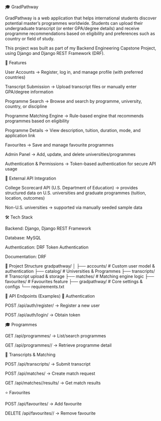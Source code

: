 🎓 GradPathway

GradPathway is a web application that helps international students discover potential master’s programmes worldwide.
Students can upload their undergraduate transcript (or enter GPA/degree details) and receive programme recommendations based on eligibility and preferences such as country or field of study.

This project was built as part of my Backend Engineering Capstone Project, using Django and Django REST Framework (DRF).




🚀 Features

User Accounts → Register, log in, and manage profile (with preferred countries)

Transcript Submission → Upload transcript files or manually enter GPA/degree information

Programme Search → Browse and search by programme, university, country, or discipline

Programme Matching Engine → Rule-based engine that recommends programmes based on eligibility

Programme Details → View description, tuition, duration, mode, and application link

Favourites → Save and manage favourite programmes

Admin Panel → Add, update, and delete universities/programmes

Authentication & Permissions → Token-based authentication for secure API usage




📡 External API Integration

College Scorecard API (U.S. Department of Education) → provides structured data on U.S. universities and graduate programmes (tuition, location, outcomes)

Non-U.S. universities → supported via manually seeded sample data




🛠️ Tech Stack

Backend: Django, Django REST Framework

Database: MySQL

Authentication: DRF Token Authentication

Documentation: DRF 



📂 Project Structure
gradpathway/
│
├── accounts/         # Custom user model & authentication
├── catalog/          # Universities & Programmes
├── transcripts/      # Transcript upload & storage
├── matches/          # Matching engine logic
├── favourites/       # Favourites feature
├── gradpathway/      # Core settings & configs
└── requirements.txt




🔑 API Endpoints (Examples)
🔐 Authentication

POST /api/auth/register/ → Register a new user

POST /api/auth/login/ → Obtain token

🎓 Programmes

GET /api/programmes/ → List/search programmes

GET /api/programmes/<id>/ → Retrieve programme detail

📄 Transcripts & Matching

POST /api/transcripts/ → Submit transcript

POST /api/matches/ → Create match request

GET /api/matches/<id>/results/ → Get match results

⭐ Favourites

POST /api/favourites/ → Add favourite

DELETE /api/favourites/<id>/ → Remove favourite
